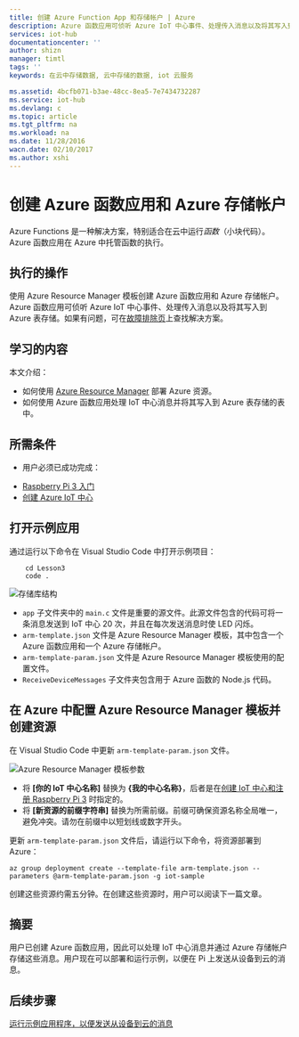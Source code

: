 ```yaml
---
title: 创建 Azure Function App 和存储帐户 | Azure
description: Azure 函数应用可侦听 Azure IoT 中心事件、处理传入消息以及将其写入到 Azure 表存储。
services: iot-hub
documentationcenter: ''
author: shizn
manager: timtl
tags: ''
keywords: 在云中存储数据, 云中存储的数据, iot 云服务

ms.assetid: 4bcfb071-b3ae-48cc-8ea5-7e7434732287
ms.service: iot-hub
ms.devlang: c
ms.topic: article
ms.tgt_pltfrm: na
ms.workload: na
ms.date: 11/28/2016
wacn.date: 02/10/2017
ms.author: xshi
---
```


# 创建 Azure 函数应用和 Azure 存储帐户
Azure Functions 是一种解决方案，特别适合在云中运行*函数*（小块代码）。Azure 函数应用在 Azure 中托管函数的执行。

## 执行的操作
使用 Azure Resource Manager 模板创建 Azure 函数应用和 Azure 存储帐户。Azure 函数应用可侦听 Azure IoT 中心事件、处理传入消息以及将其写入到 Azure 表存储。如果有问题，可在[故障排除页](./iot-hub-raspberry-pi-kit-c-troubleshooting.md)上查找解决方案。

## 学习的内容
本文介绍：

 - 如何使用 [Azure Resource Manager](../azure-resource-manager/resource-group-overview.md) 部署 Azure 资源。
 - 如何使用 Azure 函数应用处理 IoT 中心消息并将其写入到 Azure 表存储的表中。

## 所需条件
* 用户必须已成功完成：
- [Raspberry Pi 3 入门](./iot-hub-raspberry-pi-kit-c-get-started.md)
- [创建 Azure IoT 中心](./iot-hub-raspberry-pi-kit-c-get-started.md)

## 打开示例应用
通过运行以下命令在 Visual Studio Code 中打开示例项目：

```
    cd Lesson3
    code .
```

![存储库结构](./media/iot-hub-raspberry-pi-lessons/lesson3/repo_structure_c.png)  

* `app` 子文件夹中的 `main.c` 文件是重要的源文件。此源文件包含的代码可将一条消息发送到 IoT 中心 20 次，并且在每次发送消息时使 LED 闪烁。
* `arm-template.json` 文件是 Azure Resource Manager 模板，其中包含一个 Azure 函数应用和一个 Azure 存储帐户。
* `arm-template-param.json` 文件是 Azure Resource Manager 模板使用的配置文件。
* `ReceiveDeviceMessages` 子文件夹包含用于 Azure 函数的 Node.js 代码。

## 在 Azure 中配置 Azure Resource Manager 模板并创建资源
在 Visual Studio Code 中更新 `arm-template-param.json` 文件。

![Azure Resource Manager 模板参数](./media/iot-hub-raspberry-pi-lessons/lesson3/arm_para_c.png)  

* 将 **[你的 IoT 中心名称]** 替换为 **{我的中心名称}**，后者是在[创建 IoT 中心和注册 Raspberry Pi 3](./iot-hub-raspberry-pi-kit-c-lesson2-prepare-azure-iot-hub.md) 时指定的。
* 将 **[新资源的前缀字符串]** 替换为所需前缀。前缀可确保资源名称全局唯一，避免冲突。请勿在前缀中以短划线或数字开头。

更新 `arm-template-param.json` 文件后，请运行以下命令，将资源部署到 Azure：

```
az group deployment create --template-file arm-template.json --parameters @arm-template-param.json -g iot-sample
```

创建这些资源约需五分钟。在创建这些资源时，用户可以阅读下一篇文章。

## 摘要
用户已创建 Azure 函数应用，因此可以处理 IoT 中心消息并通过 Azure 存储帐户存储这些消息。用户现在可以部署和运行示例，以便在 Pi 上发送从设备到云的消息。

## 后续步骤
[运行示例应用程序，以便发送从设备到云的消息](./iot-hub-raspberry-pi-kit-c-lesson3-run-azure-blink.md)

<!---HONumber=Mooncake_0206_2017-->
<!--Update_Description:update meta properties and code-->